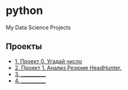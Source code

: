 # python
My Data Science Projects

## Проекты  
* [1. Проект 0. Угадай число](https://github.com/Vinnezor/python/blob/develop/project_0/README.md#Проект-0-угадай-число)  
* [2. Проект 1. Анализ Резюме HeadHunter.](https://github.com/Vinnezor/python/blob/develop/project_1/README.md#Проект-1-Анализ-резюме-HeadHunter)  
* [3. __________]()  
* [4. __________]()  
